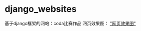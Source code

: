 # django_websites
基于django框架的网站：coda比赛作品
网页效果图：
["网页效果图"](https://github.com/gongqingfeng/django_websites/blob/master/main.png)
